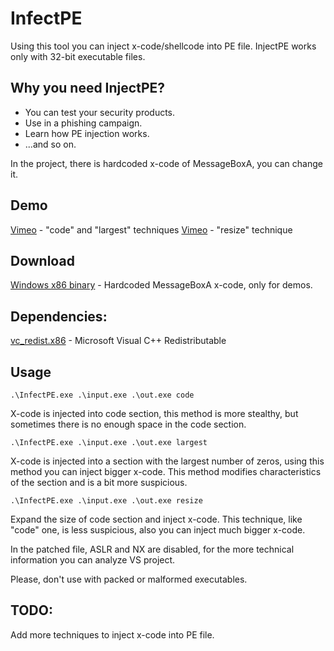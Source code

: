 # InfectPE

Using this tool you can inject x-code/shellcode into PE file.
InjectPE works only with 32-bit executable files.

## Why you need InjectPE?
* You can test your security products.
* Use in a phishing campaign.
* Learn how PE injection works.
* ...and so on.

In the project, there is hardcoded x-code of MessageBoxA, you can change it.
## Demo
[Vimeo](https://vimeo.com/214230957) - "code" and "largest" techniques
[Vimeo]() - "resize" technique

## Download
[Windows x86 binary](https://github.com/secrary/InfectPE/releases) - Hardcoded MessageBoxA x-code, only for demos.
## Dependencies: 
[vc_redist.x86](https://www.microsoft.com/en-us/download/details.aspx?id=53840) - Microsoft Visual C++ Redistributable

## Usage
```
.\InfectPE.exe .\input.exe .\out.exe code
```
X-code is injected into code section, this method is more stealthy, but sometimes there is no enough space in the code section.

```
.\InfectPE.exe .\input.exe .\out.exe largest
```

X-code is injected into a section with the largest number of zeros, using this method you can inject bigger x-code. This method modifies characteristics of the section and is a bit more suspicious.

```
.\InfectPE.exe .\input.exe .\out.exe resize
```
Expand the size of code section and inject x-code. This technique, like "code" one, is less suspicious, also you can inject much bigger x-code.

In the patched file, ASLR and NX are disabled, for the more technical information you can analyze VS project.

Please, don't use with packed or malformed executables.

## TODO: 
Add more techniques to inject x-code into PE file.
